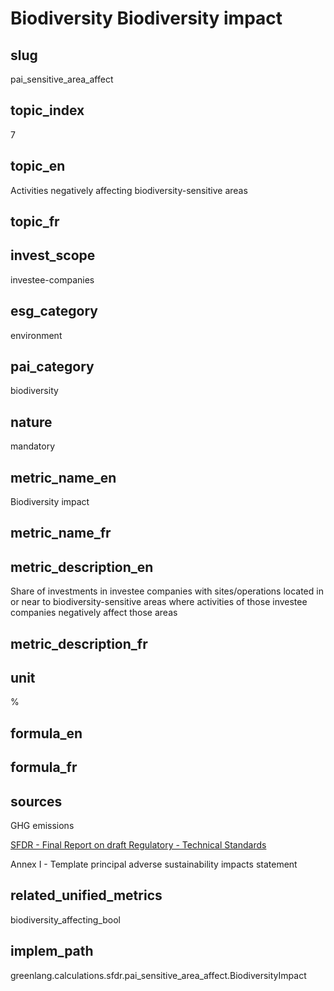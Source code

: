 # Biodiversity Biodiversity impact


## slug

pai_sensitive_area_affect

## topic_index

7

## topic_en

Activities negatively affecting biodiversity-sensitive areas

## topic_fr



## invest_scope

investee-companies

## esg_category

environment

## pai_category

biodiversity

## nature

mandatory

## metric_name_en

Biodiversity impact

## metric_name_fr



## metric_description_en

Share of investments in investee companies with sites/operations located in or near to biodiversity-sensitive areas where activities of those investee companies negatively affect those areas

## metric_description_fr



## unit

%

## formula_en



## formula_fr



## sources


GHG emissions  

[SFDR - Final Report on draft Regulatory - Technical Standards](https://www.eiopa.europa.eu/sites/default/files/publications/reports/jc-2021-03-joint-esas-final-report-on-rts-under-sfdr.pdf)  

Annex I - Template principal adverse sustainability impacts statement
 

## related_unified_metrics

biodiversity_affecting_bool

## implem_path

greenlang.calculations.sfdr.pai_sensitive_area_affect.BiodiversityImpact
            
